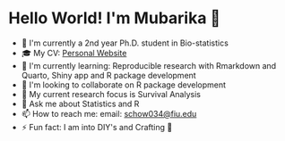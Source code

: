 # Hello World! I'm Mubarika 👋

-   🔭 I'm currently a 2nd year Ph.D. student in Bio-statistics
-   🎓 My CV: [Personal Website](https://mubarika.quarto.pub/sultana-mubarika-rahman-chowdhury/)
-   🌱 I'm currently learning: Reproducible research with Rmarkdown and Quarto, Shiny app and R package development
-   👯 I'm looking to collaborate on R package development
-   🌱 My current research focus is Survival Analysis 
-   💬 Ask me about Statistics and R
-   📫 How to reach me:  email: schow034@fiu.edu
-   ⚡ Fun fact: I  am  into DIY's and  Crafting 🎨
